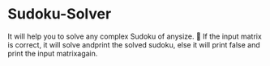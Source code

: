 # Sudoku-Solver
It will help you to solve any complex Sudoku of anysize.  If the input matrix is correct, it will solve andprint the solved sudoku, else it will print false and print the input matrixagain.
